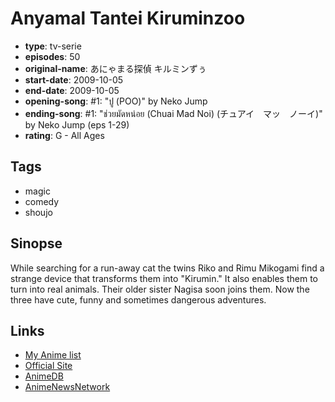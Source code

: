 # Anyamal Tantei Kiruminzoo

-   **type**: tv-serie
-   **episodes**: 50
-   **original-name**: あにゃまる探偵 キルミンずぅ
-   **start-date**: 2009-10-05
-   **end-date**: 2009-10-05
-   **opening-song**: #1: "ปู (POO)" by Neko Jump
-   **ending-song**: #1: "ช่วยมัดหน่อย (Chuai Mad Noi) (チュアイ　マッ　ノーイ)" by Neko Jump (eps 1-29)
-   **rating**: G - All Ages

## Tags

-   magic
-   comedy
-   shoujo

## Sinopse

While searching for a run-away cat the twins Riko and Rimu Mikogami find a strange device that transforms them into "Kirumin." It also enables them to turn into real animals. Their older sister Nagisa soon joins them. Now the three have cute, funny and sometimes dangerous adventures.

## Links

-   [My Anime list](https://myanimelist.net/anime/7152/Anyamal_Tantei_Kiruminzoo)
-   [Official Site](http://www.starchild.co.jp/special/kirumin/)
-   [AnimeDB](http://anidb.info/perl-bin/animedb.pl?show=anime&aid=6788)
-   [AnimeNewsNetwork](http://www.animenewsnetwork.com/encyclopedia/anime.php?id=11028)
